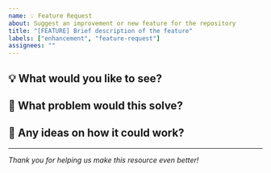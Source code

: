 ```yaml
---
name: 💡 Feature Request
about: Suggest an improvement or new feature for the repository
title: "[FEATURE] Brief description of the feature"
labels: ["enhancement", "feature-request"]
assignees: ""
---
```


## 💡 What would you like to see?

<!-- Describe the feature or improvement -->

## 🤔 What problem would this solve?

<!-- Why would this be helpful? -->

## 📝 Any ideas on how it could work?

<!-- Share your thoughts or examples -->

---

_Thank you for helping us make this resource even better!_
